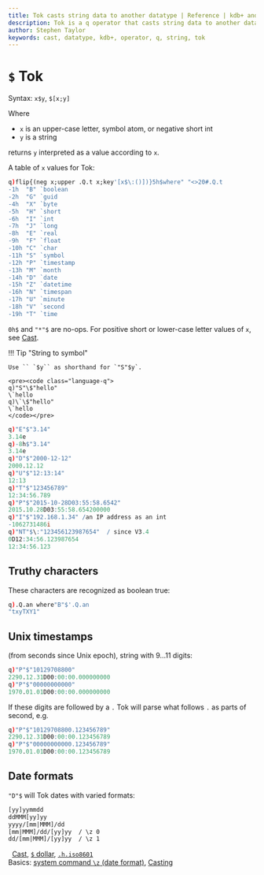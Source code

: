 ```yaml
---
title: Tok casts string data to another datatype | Reference | kdb+ and q documentation
description: Tok is a q operator that casts string data to another datatype.
author: Stephen Taylor
keywords: cast, datatype, kdb+, operator, q, string, tok
---
```

# `$` Tok



Syntax: `x$y`, `$[x;y]`

Where 

-   `x` is an upper-case letter, symbol atom, or negative short int
-   `y` is a string

returns `y` interpreted as a value according to `x`. 

A table of `x` values for Tok:

```q
q)flip{(neg x;upper .Q.t x;key'[x$\:()])}5h$where" "<>20#.Q.t
-1h  "B" `boolean
-2h  "G" `guid
-4h  "X" `byte
-5h  "H" `short
-6h  "I" `int
-7h  "J" `long
-8h  "E" `real
-9h  "F" `float
-10h "C" `char
-11h "S" `symbol
-12h "P" `timestamp
-13h "M" `month
-14h "D" `date
-15h "Z" `datetime
-16h "N" `timespan
-17h "U" `minute
-18h "V" `second
-19h "T" `time
```

`0h$` and `"*"$` are no-ops. 
For positive short or lower-case letter values of `x`, see [Cast](cast.md).


!!! Tip "String to symbol"

    Use `` `$y`` as shorthand for `"S"$y`.

    <pre><code class="language-q">
    q)"S"\$"hello"
    \`hello
    q)\`\$"hello"
    \`hello
    </code></pre>

```q
q)"E"$"3.14"
3.14e
q)-8h$"3.14"
3.14e
q)"D"$"2000-12-12"
2000.12.12
q)"U"$"12:13:14"
12:13
q)"T"$"123456789"
12:34:56.789
q)"P"$"2015-10-28D03:55:58.6542"
2015.10.28D03:55:58.654200000
q)"I"$"192.168.1.34" /an IP address as an int
-1062731486i
q)"NT"$\:"123456123987654"  / since V3.4
0D12:34:56.123987654
12:34:56.123
```


## Truthy characters

These characters are recognized as boolean true:

```q
q).Q.an where"B"$'.Q.an
"txyTXY1"
```


## Unix timestamps

(from seconds since Unix epoch), string with 9…11 digits:

```q
q)"P"$"10129708800"
2290.12.31D00:00:00.000000000
q)"P"$"00000000000"
1970.01.01D00:00:00.000000000
```

If these digits are followed by a `.` Tok will parse what follows `.` as parts of second, e.g. 

```q
q)"P"$"10129708800.123456789"
2290.12.31D00:00:00.123456789
q)"P"$"00000000000.123456789"
1970.01.01D00:00:00.123456789
```


## Date formats

`"D"$` will Tok dates with varied formats:

```txt
[yy]yymmdd
ddMMM[yy]yy
yyyy/[mm|MMM]/dd
[mm|MMM]/dd/[yy]yy  / \z 0  
dd/[mm|MMM]/[yy]yy  / \z 1
```

<i class="far fa-hand-point-right"></i> 
[Cast](cast.md), 
[`$` dollar](overloads.md#dollar),
[`.h.iso8601`](doth.md#hiso8601-iso-timestamp)<br>
Basics: 
[system command `\z` (date format)](../basics/syscmds.md#z-date-parsing),
[Casting](../basics/casting.md)  

